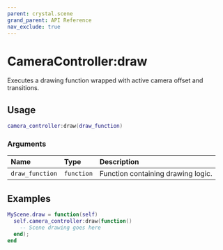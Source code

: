```yaml
---
parent: crystal.scene
grand_parent: API Reference
nav_exclude: true
---
```


# CameraController:draw

Executes a drawing function wrapped with active camera offset and transitions.

## Usage

```lua
camera_controller:draw(draw_function)
```

### Arguments

| Name            | Type       | Description                        |
| :-------------- | :--------- | :--------------------------------- |
| `draw_function` | `function` | Function containing drawing logic. |

## Examples

```lua
MyScene.draw = function(self)
  self.camera_controller:draw(function()
    -- Scene drawing goes here
  end);
end
```
